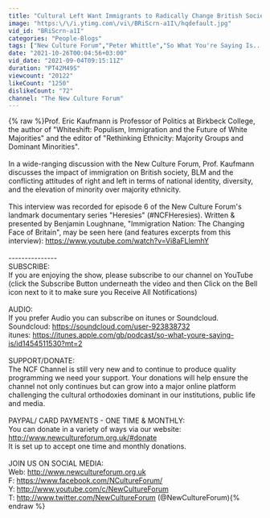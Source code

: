 ```yaml
---
title: "Cultural Left Want Immigrants to Radically Change British Society - Prof. Eric Kaufmann"
image: "https:\/\/i.ytimg.com\/vi\/BRiScrn-a1I\/hqdefault.jpg"
vid_id: "BRiScrn-a1I"
categories: "People-Blogs"
tags: ["New Culture Forum","Peter Whittle","So What You're Saying Is..."]
date: "2021-10-26T00:04:56+03:00"
vid_date: "2021-09-04T09:15:11Z"
duration: "PT42M49S"
viewcount: "20122"
likeCount: "1250"
dislikeCount: "72"
channel: "The New Culture Forum"
---
```

{% raw %}Prof. Eric Kaufmann is Professor of Politics at Birkbeck College, the author of &quot;Whiteshift: Populism, Immigration and the Future of White Majorities&quot; and the editor of &quot;Rethinking Ethnicity: Majority Groups and Dominant Minorities&quot;.<br /><br />In a wide-ranging discussion with the New Culture Forum, Prof. Kaufmann discusses the impact of immigration on British society, BLM and the conflicting attitudes of right and left in terms of national identity, diversity, and the elevation of minority over majority ethnicity.<br /><br />This interview was recorded for episode 6 of the New Culture Forum's landmark documentary series &quot;Heresies&quot; (#NCFHeresies).  Written &amp; presented by Benjamin Loughnane, &quot;Immigration Nation: The Changing Face of Britain&quot;, may be seen here (and features excerpts from this interview): <a rel="nofollow" target="blank" href="https://www.youtube.com/watch?v=Vi8aFLlemhY">https://www.youtube.com/watch?v=Vi8aFLlemhY</a><br /><br />---------------<br />SUBSCRIBE: <br />If you are enjoying the show, please subscribe to our channel on YouTube (click the Subscribe Button underneath the video and then Click on the Bell icon next to it to make sure you Receive All Notifications)<br /><br />AUDIO: <br />If you prefer Audio you can subscribe on itunes or Soundcloud. <br />Soundcloud: <a rel="nofollow" target="blank" href="https://soundcloud.com/user-923838732">https://soundcloud.com/user-923838732</a><br />itunes: <a rel="nofollow" target="blank" href="https://itunes.apple.com/gb/podcast/so-what-youre-saying-is/id1454511530?mt=2">https://itunes.apple.com/gb/podcast/so-what-youre-saying-is/id1454511530?mt=2</a> <br /><br />SUPPORT/DONATE: <br />The NCF Channel is still very new and to continue to produce quality programming we need your support. Your donations will help ensure the channel not only continues but can grow into a major online platform challenging the cultural orthodoxies dominant in our institutions, public life and media. <br /><br />PAYPAL/ CARD PAYMENTS - ONE TIME &amp; MONTHLY: <br />You can donate in a variety of ways via our website: <a rel="nofollow" target="blank" href="http://www.newcultureforum.org.uk/#donate">http://www.newcultureforum.org.uk/#donate</a><br />It is set up to accept one time and monthly donations.<br /><br />JOIN US ON SOCIAL MEDIA:<br />Web: <a rel="nofollow" target="blank" href="http://www.newcultureforum.org.uk">http://www.newcultureforum.org.uk</a><br />F: <a rel="nofollow" target="blank" href="https://www.facebook.com/NCultureForum/">https://www.facebook.com/NCultureForum/</a> <br />Y: <a rel="nofollow" target="blank" href="http://www.youtube.com/c/NewCultureForum">http://www.youtube.com/c/NewCultureForum</a> <br />T: <a rel="nofollow" target="blank" href="http://www.twitter.com/NewCultureForum">http://www.twitter.com/NewCultureForum</a> (@NewCultureForum){% endraw %}

